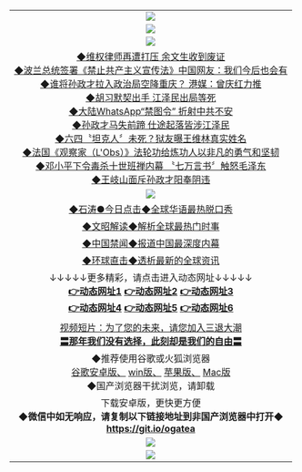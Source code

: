 <table>
  <tr>
    <td align=center><img src="https://github.com/gyhhx/image-upload/blob/master/gypic2-1.jpg" /></td>
  </tr>
  <tr>
  <td align=center><img src="https://github.com/gyhhx/image-upload/blob/master/%E5%BE%AE%E4%BF%A1%E8%AF%B4%E6%98%8E4.jpg" />
  </td>
  </tr>
   <tr>
    <td align=center><img src="https://github.com/gyhhx/image-upload/blob/master/yaowen.jpg" /></td>
  </tr>
 <tr>
<td align=center>
<a href="https://s3.amazonaws.com/ogate/oGate.htm?c826872&from=gyyw">◆维权律师再遭打压 余文生收到废证</a><br/>
<a href="https://s3.amazonaws.com/ogate/oGate.htm?c826871&from=gyyw">◆波兰总统签署《禁止共产主义宣传法》中国网友：我们今后也会有</a><br/>
<a href="https://s3.amazonaws.com/ogate/oGate.htm?c826865&from=gyyw">◆谁将孙政才拉入政治局空降重庆？ 港媒：曾庆红力推</a><br/>
<a href="https://s3.amazonaws.com/ogate/oGate.htm?c826874&from=gyyw">◆胡习默契出手 江泽民出局等死</a><br/>
<a href="https://s3.amazonaws.com/ogate/oGate.htm?c826860&from=gyyw">◆大陆WhatsApp“禁图令” 折射中共不安</a><br/>
<a href="https://s3.amazonaws.com/ogate/oGate.htm?c826858&from=gyyw">◆孙政才马失前蹄 仕途起落皆涉江泽民</a><br/>
<a href="https://rawgit.com/onorm/up/master/oGate.htm?c816833_2_916&from=gyyw">◆六四〝坦克人〞未死？狱友曝王维林真实姓名</a><br/>
<a href="https://rawgit.com/onorm/up/master/oGate.htm?c826888&from=gyyw">◆法国《观察家（L'Obs）》法轮功给炼功人以非凡的勇气和坚韧</a><br/>
<a href="https://rawgit.com/onorm/up/master/oGate.htm?c826889&from=gyyw">◆邓小平下令毒杀十世班禅内幕 〝七万言书〞触怒毛泽东</a><br/>
<a href="https://rawgit.com/onorm/up/master/oGate.htm?c826890&from=gyyw">◆王岐山面斥孙政才阳奉阴违</a><br/>
</td>
   </tr>
  
 <tr>
    <td align=center><img src="https://github.com/gyhhx/image-upload/blob/master/shipin.jpg" /></td>
  </tr>
    
 <tr>
    <td align=center>    
<a href="https://s3.amazonaws.com/ogate/oGate.htm?c816850&from=gyyw">◆石涛●今日点击◆全球华语最热脱口秀</a><br/>
    </td>
  </tr>
  <tr>
    <td align=center>
<a href="https://s3.amazonaws.com/ogate/oGate.htm?c816857&from=gyyw">◆文昭解读◆解析全球最热门时事</a><br/>
    </td>
  </tr>
  <tr>
    <td align=center>
<a href="https://s3.amazonaws.com/ogate/oGate.htm?c816860&from=gyyw">◆中国禁闻◆报道中国最深度内幕</a><br/>
   </tr>
  <tr>
      <td align=center>
<a href="https://s3.amazonaws.com/ogate/oGate.htm?c816855&from=gyyw">◆环球直击◆透析最新的全球资讯</a><br/>
   </tr>
    <tr>
      <td align=center>↓↓↓↓↓更多精彩，请点击进入动态网址↓↓↓↓↓<br/>
      <a href="https://rawgit.com/onorm/up/master/oGate.htm?from=gygit1"><b>👉动态网址1</b></a>
      <a href="https://s3.amazonaws.com/ogate/oGate.htm?from=gygit2"><b>👉动态网址2</b></a>
      <a href="https://s3-ap-southeast-2.amazonaws.com/ogatey/oGate.htm?from=gygit3"><b>👉动态网址3</b><br/></a>
      <a href="https://s3.eu-west-2.amazonaws.com/ogatel/oGate.htm?from=gygit4"><b>👉动态网址4</b></a>
      <a href="https://s3.eu-central-1.amazonaws.com/ogatef/oGate.htm?from=gygit5"><b>👉动态网址5</b></a>
      <a href="https://s3.ap-south-1.amazonaws.com/ogatem/oGate.htm?from=gygit6"><b>👉动态网址6</b></a>
    </td>
  </tr>
  <tr>
  <td align=center>
  <a href="https://s3.ap-south-1.amazonaws.com/ogatem/oGate.htm?c816846_2_1&from=gygit5">视频短片：为了您的未来，请您加入三退大潮</a><br/>
      <a href="https://s3.ap-south-1.amazonaws.com/ogatem/oGate.htm?ogST.aspx&from=gygit5"><b>〓那年我们没有选择，此刻却是我们的自由〓<br/></a>
      </td>
  </tr>
  <tr>
    <td align=center>
◆推荐使用谷歌或火狐浏览器<br/>
<a href="https://chrome.cn.uptodown.com/android">谷歌安卓版、</a>
<a href="https://google-chrome.cn.uptodown.com/windows">win版、</a>
<a href="https://chrome.cn.uptodown.com/iphone">苹果版、</a>
<a href="https://google-chrome.cn.uptodown.com/mac">Mac版</a><br/>
◆国产浏览器干扰浏览，请卸载<br/>
</td>
  </tr>
   <tr>
    <td align=center>
      下载安卓版，更快更方便  <br/> 
    <b/>◆微信中如无响应，请复制以下链接地址到非国产浏览器中打开◆<br/><a href="https://raw.githubusercontent.com/ogate/up/master/ogate.apk">https://git.io/ogatea</a><br/>
    </td>
  </tr>
  <tr>
    <td align=center><img src="https://github.com/gyhhx/image-upload/blob/master/%E5%BE%AE%E4%BF%A1%E8%AF%B4%E6%98%8E.jpg" /></td>
 </tr> 
   
 <tr>
    <td align=center><img src="https://cloud.githubusercontent.com/assets/11880933/15631437/70d0a74e-259d-11e6-946f-6237b4b657bd.jpg"/></td>
  </tr>
</table>    

